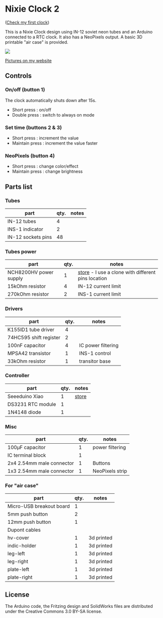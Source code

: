 # Nixie Clock 2

([Check my first clock](https://github.com/mistic100/Nixie-Clock))

This is a Nixie Clock design using IN-12 soviet neon tubes and an Arduino connected to a RTC clock. It also has a NeoPixels output. A basic 3D printable "air case" is provided.

![](https://galerie.strangeplanet.fr/_data/i/upload/2021/09/05/20210905122303-39b00a0b-me.jpg)

[Pictures on my website](https://galerie.strangeplanet.fr/index.php?/category/219)


## Controls

### On/off (button 1)

The clock automatically shuts down after 15s.

- Short press : on/off
- Double press : switch to always on mode

### Set time (buttons 2 & 3)

- Short press : increment the value
- Maintain press : increment the value faster

### NeoPixels (button 4)

- Short press : change color/effect
- Maintain press : change brightness


## Parts list

### Tubes
| part | qty. | notes |
|--|--|--|
| IN-12 tubes | 4 |
| INS-1 indicator | 2 |
| IN-12 sockets pins | 48 |

### Tubes power
| part | qty. | notes |
|--|--|--|
| NCH8200HV power supply | 1 | [store](https://omnixie.com/products/nch8200hv-nixie-hv-power-module) - I use a clone with different pins location |
| 15kOhm resistor | 4 | IN-12 current limit |
| 270kOhm resistor | 2 | INS-1 current limit |

### Drivers
| part | qty. | notes |
|--|--|--|
| K155ID1 tube driver | 4 |
| 74HC595 shift register | 2 |
| 100nF capacitor | 4 | IC power filtering |
| MPSA42 transistor | 1 | INS-1 control |
| 33kOhm resistor | 1 | transitor base |

### Controller
| part | qty. | notes |
|--|--|--|
| Seeeduino Xiao | 1 | [store](https://www.seeedstudio.com/Seeeduino-XIAO-Arduino-Microcontroller-SAMD21-Cortex-M0+-p-4426.html) |
| DS3231 RTC module | 1 |
| 1N4148 diode | 1 |

### Misc
| part | qty. | notes |
|--|--|--|
| 100µF capacitor | 1 | power filtering |
| IC terminal block | 1 |
| 2x4 2.54mm male connector | 1 | Buttons |
| 1x3 2.54mm male connector | 1 | NeoPixels strip |

### For "air case"
| part | qty. | notes |
|--|--|--|
| Micro-USB breakout board | 1 |
| 5mm push button | 2 |
| 12mm push button | 1 |
| Dupont cables | |
| hv-cover | 1 | 3d printed |
| indic-holder | 1 | 3d printed |
| leg-left | 1 | 3d printed |
| leg-right | 1 | 3d printed |
| plate-left | 1 | 3d printed |
| plate-right | 1 | 3d printed |


## License

The Arduino code, the Fritzing design and SolidWorks files are distributed under the Creative Commons 3.0 BY-SA license.
